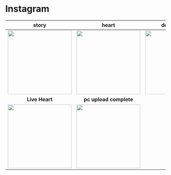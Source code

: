 # Instagram

| story |  heart | dot indicator | 
|:--:|:--:|:--:|
|<img src = "https://github.com/user-attachments/assets/d165fe1b-4c07-4839-abd8-ed5257068703" width = "200">|<img src = "https://github.com/user-attachments/assets/027a7934-3121-4ebb-a25d-3c7106252863" width = "200">|<img src = "https://github.com/user-attachments/assets/b9b12e44-5201-4718-8bd7-74bf2e083a8c" width = "200">|
**Live Heart** | **pc upload complete** |
<img src = "https://github.com/user-attachments/assets/0c8fdb6f-9f01-4d8a-bcb0-f1ab8c4d9d94" width = "200">|<img src = "https://github.com/user-attachments/assets/2fdde10c-fbe1-4251-afbc-831cc5f1fc4c" width = "200">|

